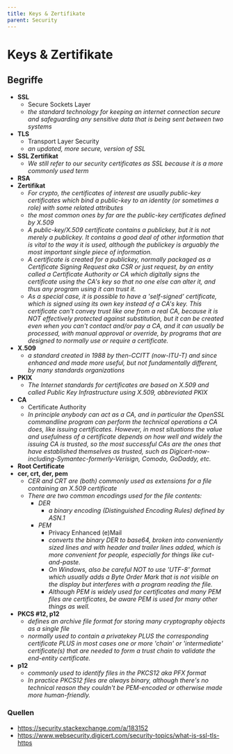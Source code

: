 ```yaml
---
title: Keys & Zertifikate
parent: Security
---
```


# Keys & Zertifikate

## Begriffe
- **SSL**
  - Secure Sockets Layer
  - *the standard technology for keeping an internet connection secure and safeguarding any sensitive data that is being sent between two systems* 
- **TLS**
  - Transport Layer Security
  - *an updated, more secure, version of SSL*
- **SSL Zertifikat**
  - *We still refer to our security certificates as SSL because it is a more commonly used term* 
- **RSA**
- **Zertifikat**
  - *For crypto, the certificates of interest are usually public-key certificates which bind a public-key to an identity (or sometimes a role) with some related attributes* 
  - *the most common ones by far are the public-key certificates defined by X.509*
  - *A public-key/X.509 certificate contains a publickey, but it is not merely a publickey. It contains a good deal of other information that is vital to the way it is used, although the publickey is arguably the most important single piece of information.*
  - *A certificate is created for a publickey, normally packaged as a Certificate Signing Request aka CSR or just request, by an entity called a Certificate Authority or CA which digitally signs the certificate using the CA's key so that no one else can alter it, and thus any program using it can trust it.*
  - *As a special case, it is possible to have a 'self-signed' certificate, which is signed using its own key instead of a CA's key. This certificate can't convey trust like one from a real CA, because it is NOT effectively protected against substitution, but it can be created even when you can't contact and/or pay a CA, and it can usually be processed, with manual approval or override, by programs that are designed to normally use or require a certificate.*
- **X.509**
  - *a standard created in 1988 by then-CCITT (now-ITU-T) and since enhanced and made more useful, but not fundamentally different, by many standards organizations* 
- **PKIX**
  - *The Internet standards for certificates are based on X.509 and called Public Key Infrastructure using X.509, abbreviated PKIX* 
- **CA**
  - Certificate Authority
  - *In principle anybody can act as a CA, and in particular the OpenSSL commandline program can perform the technical operations a CA does, like issuing certificates. However, in most situations the value and usefulness of a certificate depends on how well and widely the issuing CA is trusted, so the most successful CAs are the ones that have established themselves as trusted, such as Digicert-now-including-Symantec-formerly-Verisign, Comodo, GoDaddy, etc.*
- **Root Certificate** 
- **cer, crt, der, pem**
  - *CER and CRT are (both) commonly used as extensions for a file containing an X.509 certificate*
  - *There are two common encodings used for the file contents:*
    - *DER*
      - *a binary encoding (Distinguished Encoding Rules) defined by ASN.1*
    - *PEM*
      - Privacy Enhanced (e)Mail
      - *converts the binary DER to base64, broken into conveniently sized lines and with header and trailer lines added, which is more convenient for people, especially for things like cut-and-paste.*
      - *On Windows, also be careful NOT to use 'UTF-8' format which usually adds a Byte Order Mark that is not visible on the display but interferes with a program reading the file.*
      - *Although PEM is widely used for certificates and many PEM files are certificates, be aware PEM is used for many other things as well.*
- **PKCS #12, p12**
  - *defines an archive file format for storing many cryptography objects as a single file* 
  - *normally used to contain a privatekey PLUS the corresponding certificate PLUS in most cases one or more 'chain' or 'intermediate' certificate(s) that are needed to form a trust chain to validate the end-entity certificate.*
- **p12**
  - *commonly used to identify files in the PKCS12 aka PFX format*
  - *In practice PKCS12 files are always binary, although there's no technical reason they couldn't be PEM-encoded or otherwise made more human-friendly.*

### Quellen
- <https://security.stackexchange.com/a/183152>
- <https://www.websecurity.digicert.com/security-topics/what-is-ssl-tls-https>
